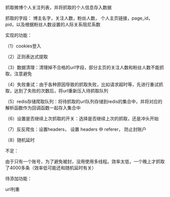 抓取微博个人关注列表，并将抓取的个人信息存入数据

抓取的字段： 博主名字，关注人数，粉丝人数， 个人主页链接，page_id， pid，以及根据粉丝人数设置的人际关系阻尼系数

实现的功能：

（1）cookies登入

（2）正则表达式提取

（3）数据清理：清理掉不合格的url字段，部分主页的关注人数和粉丝人数不能抓取，注意避免

（4）失败重试：由于各种原因导致的抓取失败，比如请求超时等，先进行重试抓取，达到了失败的次数后，将url重新压入待抓取队列

（5）redis存储爬取队列：将待抓取的url队列存储到redis的集合中，并将对应的解析函数作为回调函数一起存入集合中

（6）设置是否继续上次抓取的开关：选择是否继续上次的抓取，还是冲头开始

（7）反反爬虫：设置headers， 设置 headers 中 referer， 防止封账户

（8）随机延时

不足：

由于只有一个账号，为了避免被封，没用使用多线程。效率太低，一个晚上才抓取了4000多条（效率低可能还和随机延时有关）


待添加功能：

  url判重
